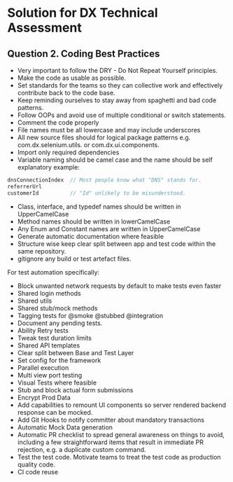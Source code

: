 # Solution for DX Technical Assessment

## Question 2. Coding Best Practices

- Very important to follow the DRY - Do Not Repeat Yourself principles.
- Make the code as usable as possible.
- Set standards for the teams so they can collective work and effectively contribute back to the code base.
- Keep reminding ourselves to stay away from spaghetti and bad code patterns.
- Follow OOPs and avoid use of multiple conditional or switch statements.
- Comment the code properly
- File names must be all lowercase and may include underscores
- All new source files should for logical package patterns e.g. com.dx.selenium.utils. or com.dx.ui.components.
- Import only required dependencies
- Variable naming should be camel case and the name should be self explanatory
example:
```java
dnsConnectionIndex  // Most people know what "DNS" stands for.
referrerUrl
customerId          // "Id" unlikely to be misunderstood.
```
- Class, interface, and typedef names should be written in UpperCamelCase
- Method names should be written in lowerCamelCase
- Any Enum and Constant names are written in UpperCamelCase
- Generate automatic documentation where feasible
- Structure wise keep clear split between app and test code within the same repository.
- gitignore any build or test artefact files.

For test automation specifically:
- Block unwanted network requests by default to make tests even faster
- Shared login methods
- Shared utils
- Shared stub/mock methods
- Tagging tests for @smoke @stubbed @integration
- Document any pending tests.
- Ability Retry tests
- Tweak test duration limits
- Shared API templates
- Clear split between Base and Test Layer
- Set config for the framework
- Parallel execution
- Multi view port testing
- Visual Tests where feasible
- Stub and block actual form submissions
- Encrypt Prod Data
- Add capabilities to remount UI components so server rendered backend response can be mocked.
- Add Git Hooks to notify committer about mandatory transactions
- Automatic Mock Data generation
- Automatic PR checklist to spread general awareness on things to avoid, including a few straightforward items that result in immediate PR rejection, e.g. a duplicate custom command.
- Test the test code. Motivate teams to treat the test code as production quality code.
- CI code reuse